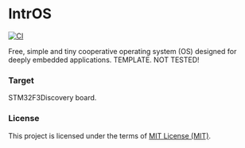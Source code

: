 # IntrOS
  [![CI](https://github.com/stateos/IntrOS-STM32F3Discovery/actions/workflows/test.yml/badge.svg)](https://github.com/stateos/IntrOS-STM32F3Discovery/actions/workflows/test.yml)

Free, simple and tiny cooperative operating system (OS) designed for deeply embedded applications.
TEMPLATE. NOT TESTED!

### Target

STM32F3Discovery board.

### License

This project is licensed under the terms of [MIT License (MIT)](https://opensource.org/licenses/MIT).

